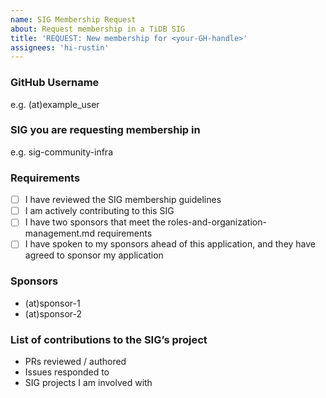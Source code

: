 ```yaml
---
name: SIG Membership Request
about: Request membership in a TiDB SIG
title: 'REQUEST: New membership for <your-GH-handle>'
assignees: 'hi-rustin'
---
```


### GitHub Username
e.g. (at)example_user

### SIG you are requesting membership in
e.g. sig-community-infra

### Requirements
- [ ] I have reviewed the SIG membership guidelines
- [ ] I am actively contributing to this SIG
- [ ] I have two sponsors that meet the roles-and-organization-management.md requirements
- [ ] I have spoken to my sponsors ahead of this application, and they have agreed to sponsor my application

### Sponsors
- (at)sponsor-1
- (at)sponsor-2

### List of contributions to the SIG’s project
- PRs reviewed / authored
- Issues responded to
- SIG projects I am involved with

